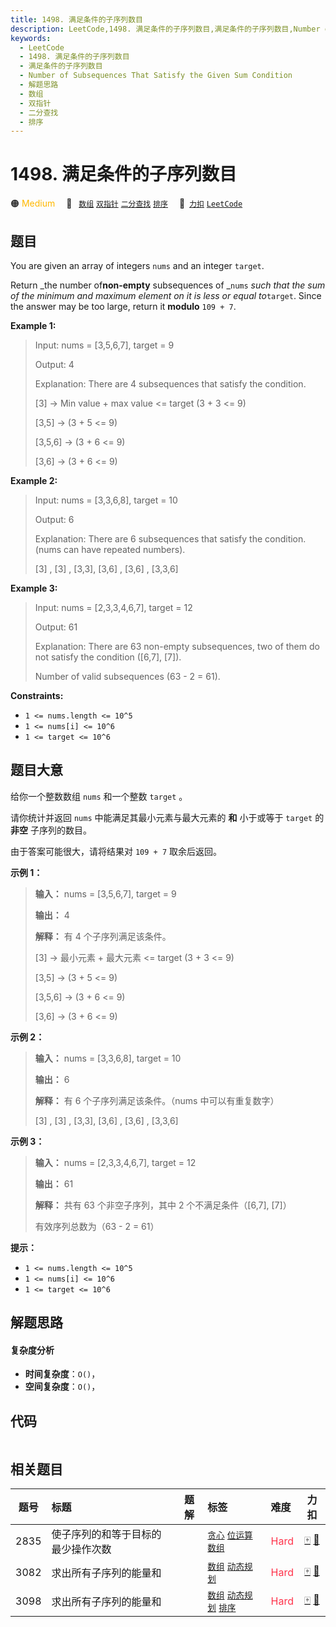 ```yaml
---
title: 1498. 满足条件的子序列数目
description: LeetCode,1498. 满足条件的子序列数目,满足条件的子序列数目,Number of Subsequences That Satisfy the Given Sum Condition,解题思路,数组,双指针,二分查找,排序
keywords:
  - LeetCode
  - 1498. 满足条件的子序列数目
  - 满足条件的子序列数目
  - Number of Subsequences That Satisfy the Given Sum Condition
  - 解题思路
  - 数组
  - 双指针
  - 二分查找
  - 排序
---
```


# 1498. 满足条件的子序列数目

🟠 <font color=#ffb800>Medium</font>&emsp; 🔖&ensp; [`数组`](/tag/array.md) [`双指针`](/tag/two-pointers.md) [`二分查找`](/tag/binary-search.md) [`排序`](/tag/sorting.md)&emsp; 🔗&ensp;[`力扣`](https://leetcode.cn/problems/number-of-subsequences-that-satisfy-the-given-sum-condition) [`LeetCode`](https://leetcode.com/problems/number-of-subsequences-that-satisfy-the-given-sum-condition)

## 题目

You are given an array of integers `nums` and an integer `target`.

Return _the number of**non-empty** subsequences of _`nums` _such that the sum
of the minimum and maximum element on it is less or equal to_`target`. Since
the answer may be too large, return it **modulo** `109 + 7`.



**Example 1:**

> Input: nums = [3,5,6,7], target = 9
> 
> Output: 4
> 
> Explanation: There are 4 subsequences that satisfy the condition.
> 
> [3] -> Min value + max value <= target (3 + 3 <= 9)
> 
> [3,5] -> (3 + 5 <= 9)
> 
> [3,5,6] -> (3 + 6 <= 9)
> 
> [3,6] -> (3 + 6 <= 9)

**Example 2:**

> Input: nums = [3,3,6,8], target = 10
> 
> Output: 6
> 
> Explanation: There are 6 subsequences that satisfy the condition. (nums can have repeated numbers).
> 
> [3] , [3] , [3,3], [3,6] , [3,6] , [3,3,6]

**Example 3:**

> Input: nums = [2,3,3,4,6,7], target = 12
> 
> Output: 61
> 
> Explanation: There are 63 non-empty subsequences, two of them do not satisfy the condition ([6,7], [7]).
> 
> Number of valid subsequences (63 - 2 = 61).

**Constraints:**

  * `1 <= nums.length <= 10^5`
  * `1 <= nums[i] <= 10^6`
  * `1 <= target <= 10^6`


## 题目大意

给你一个整数数组 `nums` 和一个整数 `target` 。

请你统计并返回 `nums` 中能满足其最小元素与最大元素的 **和** 小于或等于 `target` 的 **非空** 子序列的数目。

由于答案可能很大，请将结果对 `109 + 7` 取余后返回。



**示例 1：**

> 
> 
> 
> 
> 
> **输入：** nums = [3,5,6,7], target = 9
> 
> **输出：** 4
> 
> **解释：** 有 4 个子序列满足该条件。
> 
> [3] -> 最小元素 + 最大元素 <= target (3 + 3 <= 9)
> 
> [3,5] -> (3 + 5 <= 9)
> 
> [3,5,6] -> (3 + 6 <= 9)
> 
> [3,6] -> (3 + 6 <= 9)
> 
> 

**示例 2：**

> 
> 
> 
> 
> 
> **输入：** nums = [3,3,6,8], target = 10
> 
> **输出：** 6
> 
> **解释：** 有 6 个子序列满足该条件。（nums 中可以有重复数字）
> 
> [3] , [3] , [3,3], [3,6] , [3,6] , [3,3,6]

**示例 3：**

> 
> 
> 
> 
> 
> **输入：** nums = [2,3,3,4,6,7], target = 12
> 
> **输出：** 61
> 
> **解释：** 共有 63 个非空子序列，其中 2 个不满足条件（[6,7], [7]）
> 
> 有效序列总数为（63 - 2 = 61）
> 
> 



**提示：**

  * `1 <= nums.length <= 10^5`
  * `1 <= nums[i] <= 10^6`
  * `1 <= target <= 10^6`


## 解题思路

#### 复杂度分析

- **时间复杂度**：`O()`，
- **空间复杂度**：`O()`，

## 代码

```javascript

```

## 相关题目

<!-- prettier-ignore -->
| 题号 | 标题 | 题解 | 标签 | 难度 | 力扣 |
| :------: | :------ | :------: | :------ | :------ | :------: |
| 2835 | 使子序列的和等于目标的最少操作次数 |  |  [`贪心`](/tag/greedy.md) [`位运算`](/tag/bit-manipulation.md) [`数组`](/tag/array.md) | <font color=#ff334b>Hard</font> | [🀄️](https://leetcode.cn/problems/minimum-operations-to-form-subsequence-with-target-sum) [🔗](https://leetcode.com/problems/minimum-operations-to-form-subsequence-with-target-sum) |
| 3082 | 求出所有子序列的能量和 |  |  [`数组`](/tag/array.md) [`动态规划`](/tag/dynamic-programming.md) | <font color=#ff334b>Hard</font> | [🀄️](https://leetcode.cn/problems/find-the-sum-of-the-power-of-all-subsequences) [🔗](https://leetcode.com/problems/find-the-sum-of-the-power-of-all-subsequences) |
| 3098 | 求出所有子序列的能量和 |  |  [`数组`](/tag/array.md) [`动态规划`](/tag/dynamic-programming.md) [`排序`](/tag/sorting.md) | <font color=#ff334b>Hard</font> | [🀄️](https://leetcode.cn/problems/find-the-sum-of-subsequence-powers) [🔗](https://leetcode.com/problems/find-the-sum-of-subsequence-powers) |